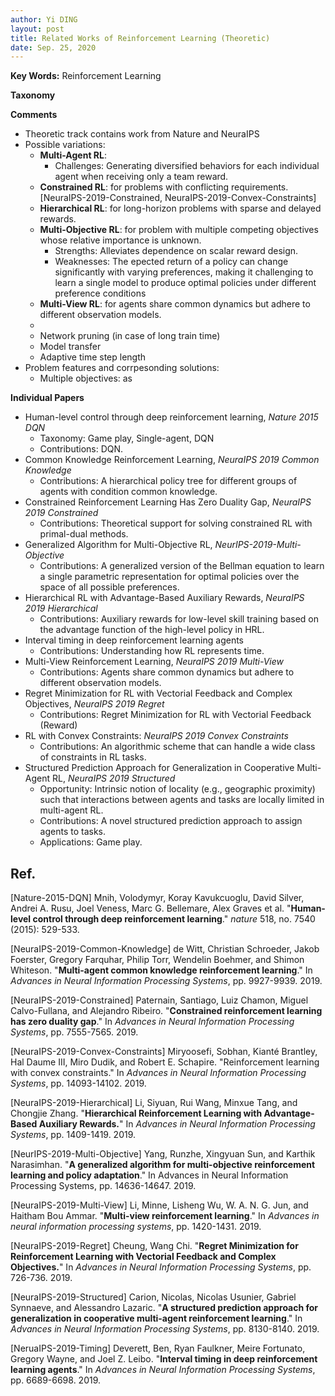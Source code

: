 ```yaml
---
author: Yi DING
layout: post
title: Related Works of Reinforcement Learning (Theoretic)
date: Sep. 25, 2020
---
```


**Key Words:** Reinforcement Learning

**Taxonomy**

**Comments**

* Theoretic track contains work from Nature and NeuraIPS
* Possible variations: 
  * **Multi-Agent RL**: 
    * Challenges: Generating diversified behaviors for each individual agent when receiving only a team reward. 
  * **Constrained RL**: for problems with conflicting requirements.[NeuraIPS-2019-Constrained, NeuraIPS-2019-Convex-Constraints]
  * **Hierarchical RL**: for long-horizon problems with sparse and delayed rewards.
  * **Multi-Objective RL**: for problem with multiple competing objectives whose relative importance is unknown.
    * Strengths:  Alleviates dependence on scalar reward design.
    * Weaknesses: The epected return of a policy can change significantly with varying preferences, making it challenging to learn a single model to produce optimal policies under different preference conditions
  * **Multi-View RL**: for agents share common dynamics but adhere to different observation models.
  * 
  * Network pruning (in case of long train time)
  * Model transfer
  * Adaptive time step length
* Problem features and corrpesonding solutions:
  * Multiple objectives: as 

**Individual Papers**

* Human-level control through deep reinforcement learning, *Nature 2015 DQN*
  * Taxonomy: Game play, Single-agent, DQN
  * Contributions: DQN.
* Common Knowledge Reinforcement Learning, *NeuraIPS 2019 Common Knowledge*
  * Contributions: A hierarchical policy tree for different groups of agents with condition common knowledge.
* Constrained Reinforcement Learning Has Zero Duality Gap, *NeuraIPS 2019 Constrained*
  * Contributions: Theoretical support for solving constrained RL with primal-dual methods.
* Generalized Algorithm for Multi-Objective RL, *NeurIPS-2019-Multi-Objective*
  * Contributions: A generalized version of the Bellman equation to learn a single parametric representation for optimal policies over the space of all possible preferences.
* Hierarchical RL with Advantage-Based Auxiliary Rewards, *NeuraIPS 2019 Hierarchical*
  * Contributions: Auxiliary rewards for low-level skill training based on the advantage function of the high-level policy in HRL.
* Interval timing in deep reinforcement learning agents
  * Contributions: Understanding how RL represents time.
* Multi-View Reinforcement Learning, *NeuraIPS 2019 Multi-View*
  * Contributions: Agents share common dynamics but adhere to different observation models.
* Regret Minimization for RL with Vectorial Feedback and Complex Objectives, *NeuraIPS 2019 Regret*
  * Contributions: Regret Minimization for RL with Vectorial Feedback (Reward)
* RL with Convex Constraints: *NeuraIPS 2019 Convex Constraints*
  * Contributions: An algorithmic scheme that can handle a wide class of constraints in RL tasks.
* Structured Prediction Approach for Generalization in Cooperative Multi-Agent RL, *NeuraIPS 2019 Structured*
  * Opportunity: Intrinsic notion of locality (e.g., geographic proximity) such that interactions between agents and tasks are locally limited in multi-agent RL.
  * Contributions: A novel structured prediction approach to assign agents to tasks.
  * Applications: Game play.

## Ref.

[Nature-2015-DQN] Mnih, Volodymyr, Koray Kavukcuoglu, David Silver, Andrei A. Rusu, Joel Veness, Marc G. Bellemare, Alex Graves et al. "**Human-level control through deep reinforcement learning**." *nature* 518, no. 7540 (2015): 529-533.

[NeuraIPS-2019-Common-Knowledge] de Witt, Christian Schroeder, Jakob Foerster, Gregory Farquhar, Philip Torr, Wendelin Boehmer, and Shimon Whiteson. "**Multi-agent common knowledge reinforcement learning**." In *Advances in Neural Information Processing Systems*, pp. 9927-9939. 2019.

[NeuraIPS-2019-Constrained] Paternain, Santiago, Luiz Chamon, Miguel Calvo-Fullana, and Alejandro Ribeiro. "**Constrained reinforcement learning has zero duality gap**." In *Advances in Neural Information Processing Systems*, pp. 7555-7565. 2019.

[NeuraIPS-2019-Convex-Constraints] Miryoosefi, Sobhan, Kianté Brantley, Hal Daume III, Miro Dudik, and Robert E. Schapire. "Reinforcement learning with convex constraints." In *Advances in Neural Information Processing Systems*, pp. 14093-14102. 2019.

[NeuraIPS-2019-Hierarchical] Li, Siyuan, Rui Wang, Minxue Tang, and Chongjie Zhang. "**Hierarchical Reinforcement Learning with Advantage-Based Auxiliary Rewards.**" In *Advances in Neural Information Processing Systems*, pp. 1409-1419. 2019.

[NeurIPS-2019-Multi-Objective] Yang, Runzhe, Xingyuan Sun, and Karthik Narasimhan. "**A generalized algorithm for multi-objective reinforcement learning and policy adaptation**." In Advances in Neural Information Processing Systems, pp. 14636-14647. 2019.

[NeuraIPS-2019-Multi-View] Li, Minne, Lisheng Wu, W. A. N. G. Jun, and Haitham Bou Ammar. "**Multi-view reinforcement learning**." In *Advances in neural information processing systems*, pp. 1420-1431. 2019.

[NeuraIPS-2019-Regret] Cheung, Wang Chi. "**Regret Minimization for Reinforcement Learning with Vectorial Feedback and Complex Objectives.**" In *Advances in Neural Information Processing Systems*, pp. 726-736. 2019.

[NeuraIPS-2019-Structured] Carion, Nicolas, Nicolas Usunier, Gabriel Synnaeve, and Alessandro Lazaric. "**A structured prediction approach for generalization in cooperative multi-agent reinforcement learning**." In *Advances in Neural Information Processing Systems*, pp. 8130-8140. 2019.

[NeruaIPS-2019-Timing] Deverett, Ben, Ryan Faulkner, Meire Fortunato, Gregory Wayne, and Joel Z. Leibo. "**Interval timing in deep reinforcement learning agents**." In *Advances in Neural Information Processing Systems*, pp. 6689-6698. 2019.

